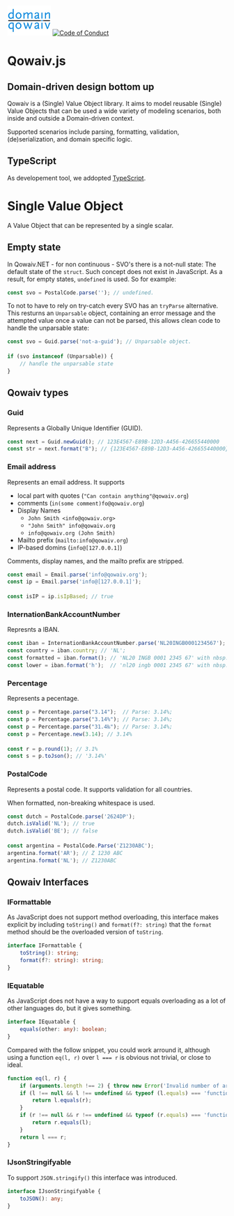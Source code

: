 ![Qowaiv](https://github.com/Qowaiv/Qowaiv/blob/master/design/qowaiv-logo_linkedin_100x060.jpg)
[![Code of Conduct](https://img.shields.io/badge/%E2%9D%A4-code%20of%20conduct-blue.svg?style=flat)](https://github.com/Qowaiv/Qowaiv.js/blob/master/CODE_OF_CONDUCT.md)

# Qowaiv.js

## Domain-driven design bottom up
Qowaiv is a (Single) Value Object library. It aims to model reusable (Single)
Value Objects that can be used a wide variety of modeling scenarios, both
inside and outside a Domain-driven context.

Supported scenarios include parsing, formatting, validation, (de)serialization,
and domain specific logic.

## TypeScript
As developement tool, we addopted [TypeScript](http://typescriptlang.org/).

# Single Value Object
A Value Object that can be represented by a single scalar.

## Empty state
In Qowaiv.NET - for non continuous - SVO's there is a not-null state: The
default state of the `struct`. Such concept does not exist in JavaScript. As a
result, for empty states, `undefined` is used. So for example:

``` TypeScript
const svo = PostalCode.parse(''); // undefined.
```

To not to have to rely on try-catch every SVO has an `tryParse` alternative.
This resturns an `Unparsable` object, containing an error message and the
attempted value once a value can not be parsed, this allows clean code to
handle the unparsable state:

``` TypeScript
const svo = Guid.parse('not-a-guid'); // Unparsable object.

if (svo instanceof (Unparsable)) {
    // handle the unparsable state
}
```

## Qowaiv types

### Guid
Represents a Globally Unique Identifier (GUID). 

``` TypeScript
const next = Guid.newGuid(); // 123E4567-E89B-12D3-A456-426655440000
const str = next.format("B"); // {123E4567-E89B-12D3-A456-426655440000}
```

### Email address
Represents an email address. It supports
* local part with quotes (`"Can contain anything"@qowaiv.org`)
* comments (`in(some comment)fo@qowaiv.org`)
* Display Names
  - `John Smith <info@qowaiv.org>`
  - `"John Smith" info@qowaiv.org`
  - `info@qowaiv.org (John Smith)`
* Mailto prefix (`mailto:info@qowaiv.org`)
* IP-based domins (`info@[127.0.0.1]`)

Comments, display names, and the mailto prefix are stripped.

``` TypeScript
const email = Email.parse('info@qowaiv.org');
const ip = Email.parse('info@[127.0.0.1]');

const isIP = ip.isIpBased; // true
```

### InternationBankAccountNumber
Represnts a IBAN.

``` TypeScript
const iban = InternationBankAccountNumber.parse('NL20INGB0001234567');
const country = iban.country; // 'NL';
const formatted = iban.format(); // 'NL20 INGB 0001 2345 67' with nbsp.
const lower = iban.format('h');  // 'nl20 ingb 0001 2345 67' with nbsp.
```

### Percentage
Represents a pecentage.

``` TypeScript
const p = Percentage.parse("3.14");  // Parse: 3.14%;
const p = Percentage.parse("3.14%"); // Parse: 3.14%;
const p = Percentage.parse("31.4‰"); // Parse: 3.14%;
const p = Percentage.new(3.14); // 3.14%

const r = p.round(1); // 3.1%
const s = p.toJson(); // '3.14%'
```

### PostalCode
Represents a postal code. It supports validation for all countries.

When formatted, non-breaking whitespace is used.

``` TypeScript
const dutch = PostalCode.parse('2624DP');
dutch.isValid('NL'); // true
dutch.isValid('BE'); // false

const argentina = PostalCode.Parse('Z1230ABC');
argentina.format('AR'); // Z 1230 ABC
argentina.format('NL'); // Z1230ABC
```

## Qowaiv Interfaces

### IFormattable
As JavaScript does not support method overloading, this interface makes explicit
by including `toString()` and `format(f?: string)` that the `format` method
should be the overloaded version of `toString`.

``` TypeScript
interface IFormattable {
    toString(): string;
    format(f?: string): string;
}
```

### IEquatable
As JavaScript does not have a way to support equals overloading as a lot of 
other languages do, but it gives something.

``` TypeScript
interface IEquatable {
    equals(other: any): boolean;
}
```

Compared with the follow snippet, you could work arround it, although using a
function `eq(l, r)` over `l === r` is obvious not trivial, or close to ideal.

``` JavaScript
function eq(l, r) {
    if (arguments.length !== 2) { throw new Error('Invalid number of arguments.'); }
    if (l !== null && l !== undefined && typeof (l.equals) === 'function') {
        return l.equals(r);
    }
    if (r !== null && r !== undefined && typeof (r.equals) === 'function') {
        return r.equals(l);
    }
    return l === r;
} 
```

### IJsonStringifyable
To support `JSON.stringify()` this interface was introduced.

``` TypeScript
interface IJsonStringifyable {
    toJSON(): any;
}
```

